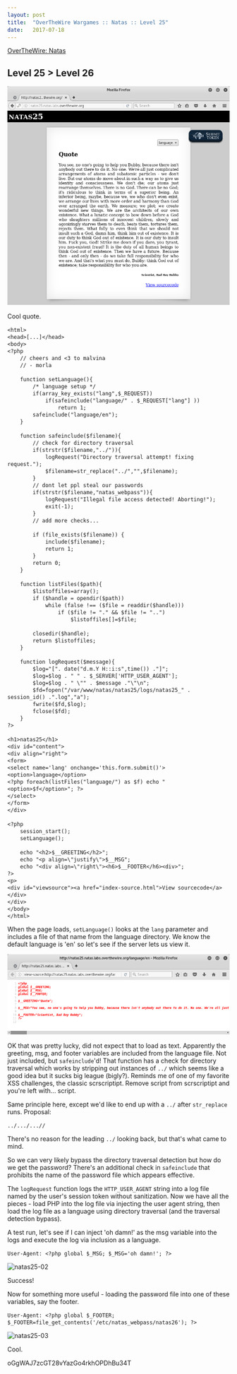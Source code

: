 ```yaml
---
layout: post
title:  "OverTheWire Wargames :: Natas :: Level 25"
date:   2017-07-18
---
```


[OverTheWire: Natas](http://overthewire.org/wargames/natas/)

## Level 25 > Level 26

![natas25-01](/img/otw-natas/natas25-01.png)

Cool quote.

```
<html>
<head>[...]</head>
<body>
<?php
    // cheers and <3 to malvina
    // - morla

    function setLanguage(){
        /* language setup */
        if(array_key_exists("lang",$_REQUEST))
            if(safeinclude("language/" . $_REQUEST["lang"] ))
                return 1;
        safeinclude("language/en"); 
    }
    
    function safeinclude($filename){
        // check for directory traversal
        if(strstr($filename,"../")){
            logRequest("Directory traversal attempt! fixing request.");
            $filename=str_replace("../","",$filename);
        }
        // dont let ppl steal our passwords
        if(strstr($filename,"natas_webpass")){
            logRequest("Illegal file access detected! Aborting!");
            exit(-1);
        }
        // add more checks...

        if (file_exists($filename)) { 
            include($filename);
            return 1;
        }
        return 0;
    }
    
    function listFiles($path){
        $listoffiles=array();
        if ($handle = opendir($path))
            while (false !== ($file = readdir($handle)))
                if ($file != "." && $file != "..")
                    $listoffiles[]=$file;
        
        closedir($handle);
        return $listoffiles;
    } 
    
    function logRequest($message){
        $log="[". date("d.m.Y H::i:s",time()) ."]";
        $log=$log . " " . $_SERVER['HTTP_USER_AGENT'];
        $log=$log . " \"" . $message ."\"\n"; 
        $fd=fopen("/var/www/natas/natas25/logs/natas25_" . session_id() .".log","a");
        fwrite($fd,$log);
        fclose($fd);
    }
?>

<h1>natas25</h1>
<div id="content">
<div align="right">
<form>
<select name='lang' onchange='this.form.submit()'>
<option>language</option>
<?php foreach(listFiles("language/") as $f) echo "<option>$f</option>"; ?>
</select>
</form>
</div>

<?php  
    session_start();
    setLanguage();
    
    echo "<h2>$__GREETING</h2>";
    echo "<p align=\"justify\">$__MSG";
    echo "<div align=\"right\"><h6>$__FOOTER</h6><div>";
?>
<p>
<div id="viewsource"><a href="index-source.html">View sourcecode</a></div>
</div>
</body>
</html>
```

When the page loads, `setLanguage()` looks at the `lang` parameter and includes a file of that name from the language directory. We know the default language is 'en' so let's see if the server lets us view it.

![natas25-05](/img/otw-natas/natas25-05.png)

OK that was pretty lucky, did not expect that to load as text. Apparently the greeting, msg, and footer variables are included from the language file. Not just included, but `safeinclude`'d! That function has a check for directory traversal which works by stripping out instances of `../` which seems like a good idea but it sucks big league (bigly?). Reminds me of one of my favorite XSS challenges, the classic scrscriptipt. Remove script from scrscriptipt and you're left with... script.

Same principle here, except we'd like to end up with a `../` after `str_replace` runs.  Proposal: 

```
../.../...//
```

There's no reason for the leading `../` looking back, but that's what came to mind.

So we can very likely bypass the directory traversal detection but how do we get the password? There's an additional check in `safeinclude` that prohibits the name of the password file which appears effective. 

The `logRequest` function logs the `HTTP_USER_AGENT` string into a log file named by the user's session token without sanitization. Now we have all the pieces - load PHP into the log file via injecting the user agent string, then load the log file as a language using directory traversal (and the traversal detection bypass).

A test run, let's see if I can inject 'oh damn!' as the msg variable into the logs and execute the log via inclusion as a language.

```
User-Agent: <?php global $_MSG; $_MSG='oh damn!'; ?>
````

![natas25-02](/img/otw-natas/natas25-02.png)

Success!

Now for something more useful - loading the password file into one of these variables, say the footer.

```
User-Agent: <?php global $_FOOTER; $_FOOTER=file_get_contents('/etc/natas_webpass/natas26'); ?>
````

![natas25-03](/img/otw-natas/natas25-03.png)

Cool.

oGgWAJ7zcGT28vYazGo4rkhOPDhBu34T
